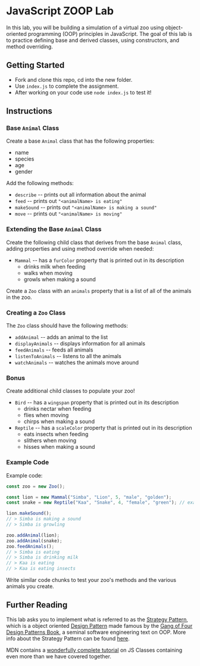 # JavaScript ZOOP Lab

In this lab, you will be building a simulation of a virtual zoo using object-oriented programming (OOP) principles in JavaScript. The goal of this lab is to practice defining base and derived classes, using constructors, and method overriding.

## Getting Started

* Fork and clone this repo, cd into the new folder.
* Use `index.js` to complete the assignment.
* After working on your code use `node index.js` to test it!

## Instructions

### Base `Animal` Class

Create a base `Animal` class that has the following properties:

* name
* species
* age
* gender

Add the following methods:

* `describe` -- prints out all information about the animal
* `feed` -- prints out `"<animalName> is eating"`
* `makeSound` -- prints out `"<animalName> is making a sound"`
* `move` -- prints out `"<animalName> is moving"`

### Extending the Base `Animal` Class

Create the following child class that derives from the base `Animal` class, adding properties and
using method override when needed:

* `Mammal` -- has a `furColor` property that is printed out in its description
  * drinks milk when feeding
  * walks when moving
  * growls when making a sound

Create a `Zoo` class with an `animals` property that is a list of all of the animals in the zoo. 

### Creating a `Zoo` Class

The `Zoo` class should have the following methods:

* `addAnimal` -- adds an animal to the list 
* `displayAnimals` -- displays information for all animals
* `feedAnimals` -- feeds all animals
* `listenToAnimals` -- listens to all the animals
* `watchAnimals` -- watches the animals move around

### Bonus

Create additional child classes to populate your zoo!

* `Bird` -- has a `wingspan` property that is printed out in its description
  * drinks nectar when feeding
  * flies when moving
  * chirps when making a sound
* `Reptile` -- has a `scaleColor` property that is printed out in its description
  * eats insects when feeding
  * slithers when moving
  * hisses when making a sound

### Example Code

Example code:

```javascript
const zoo = new Zoo();

const lion = new Mammal("Simba", "Lion", 5, "male", "golden");
const snake = new Reptile("Kaa", "Snake", 4, "female", "green"); // example bonus reptile

lion.makeSound();
// > Simba is making a sound
// > Simba is growling

zoo.addAnimal(lion);
zoo.addAnimal(snake);
zoo.feedAnimals();
// > Simba is eating
// > Simba is drinking milk
// > Kaa is eating
// > Kaa is eating insects
```

Write similar code chunks to test your zoo's methods and the various
animals you create.

## Further Reading

This lab asks you to implement what is referred to as the [Strategy Pattern](https://en.wikipedia.org/wiki/Strategy_pattern), which is a object oriented [Design Pattern](https://en.wikipedia.org/wiki/Software_design_pattern) made famous by the [Gang of Four Design Patterns Book](https://en.wikipedia.org/wiki/Design_Patterns), a seminal software engineering text on OOP. More info about the Strategy Pattern can be found [here](https://www.geeksforgeeks.org/strategy-pattern-set-1/#).

MDN contains a [wonderfully complete tutorial](https://developer.mozilla.org/en-US/docs/Web/JavaScript/Guide/Using_Classes) on JS Classes containing even more than we have covered together.

